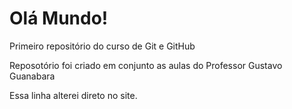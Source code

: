 # Olá Mundo!
Primeiro repositório do curso de Git e GitHub

Reposotório foi criado em conjunto as aulas do Professor Gustavo Guanabara

Essa linha alterei direto no site. 
